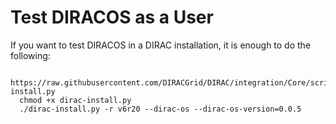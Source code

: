 # Test DIRACOS as a User


If you want to test DIRACOS in a DIRAC installation, it is enough to do the following:

```
  https://raw.githubusercontent.com/DIRACGrid/DIRAC/integration/Core/scripts/dirac-install.py
  chmod +x dirac-install.py
  ./dirac-install.py -r v6r20 --dirac-os --dirac-os-version=0.0.5
```
